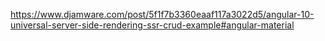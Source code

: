 https://www.djamware.com/post/5f1f7b3360eaaf117a3022d5/angular-10-universal-server-side-rendering-ssr-crud-example#angular-material
